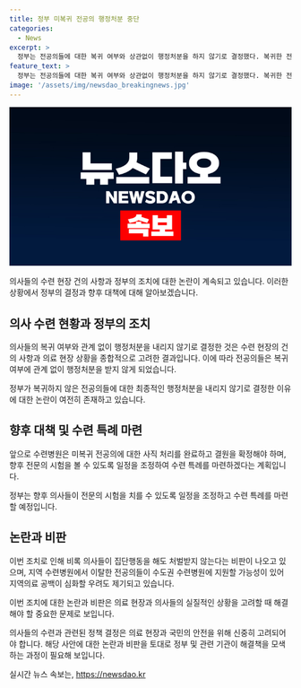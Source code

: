 ```yaml
---
title: 정부 미복귀 전공의 행정처분 중단
categories:
  - News
excerpt: >
  정부는 전공의들에 대한 복귀 여부와 상관없이 행정처분을 하지 않기로 결정했다. 복귀한 전공의와 미복귀 전공의 간의 형평성 논란과 함께, 정부의 일관성 없는 조치에 대한 비판이 나오고 있다. 이에 대해 보건복지부 장관은 수련병원의 건의와 의료 현장 상황을 고려하여 전공의에 대한 행정처분을 중단하기로 결정했다고 밝혔다. 이에 따라 전문의 시험을 치를 수 있는 수련 특례도 마련될 예정이지만, 이로 인해 의료 공백과 집단행동에 대한 비판이 증폭될 우려가 있다.
feature_text: >
  정부는 전공의들에 대한 복귀 여부와 상관없이 행정처분을 하지 않기로 결정했다. 복귀한 전공의와 미복귀 전공의 간의 형평성 논란과 함께, 정부의 일관성 없는 조치에 대한 비판이 나오고 있다. 이에 대해 보건복지부 장관은 수련병원의 건의와 의료 현장 상황을 고려하여 전공의에 대한 행정처분을 중단하기로 결정했다고 밝혔다. 이에 따라 전문의 시험을 치를 수 있는 수련 특례도 마련될 예정이지만, 이로 인해 의료 공백과 집단행동에 대한 비판이 증폭될 우려가 있다.
image: '/assets/img/newsdao_breakingnews.jpg'
---
```


<p><img src="/assets/img/newsdao_breakingnews.jpg" alt="koreaapp 속보" /></p>

<p>의사들의 수련 현장 건의 사항과 정부의 조치에 대한 논란이 계속되고 있습니다. 이러한 상황에서 정부의 결정과 향후 대책에 대해 알아보겠습니다. </p>

<h2 data-ke-size="size26">의사 수련 현황과 정부의 조치</h2>

<p>의사들의 복귀 여부와 관계 없이 행정처분을 내리지 않기로 결정한 것은 수련 현장의 건의 사항과 의료 현장 상황을 종합적으로 고려한 결과입니다. 이에 따라 전공의들은 복귀 여부에 관계 없이 행정처분을 받지 않게 되었습니다.</p>

<p data-ke-size="size16">정부가 복귀하지 않은 전공의들에 대한 최종적인 행정처분을 내리지 않기로 결정한 이유에 대한 논란이 여전히 존재하고 있습니다.</p>

<h2 data-ke-size="size26">향후 대책 및 수련 특례 마련</h2>

<p>앞으로 수련병원은 미복귀 전공의에 대한 사직 처리를 완료하고 결원을 확정해야 하며, 향후 전문의 시험을 볼 수 있도록 일정을 조정하여 수련 특례를 마련하겠다는 계획입니다.</p>

<p data-ke-size="size16">정부는 향후 의사들이 전문의 시험을 치를 수 있도록 일정을 조정하고 수련 특례를 마련할 예정입니다.</p>

<h2 data-ke-size="size26">논란과 비판</h2>

<p>이번 조치로 인해 비록 의사들이 집단행동을 해도 처벌받지 않는다는 비판이 나오고 있으며, 지역 수련병원에서 이탈한 전공의들이 수도권 수련병원에 지원할 가능성이 있어 지역의료 공백이 심화할 우려도 제기되고 있습니다.</p>

<p data-ke-size="size16">이번 조치에 대한 논란과 비판은 의료 현장과 의사들의 실질적인 상황을 고려할 때 해결해야 할 중요한 문제로 보입니다.</p>

<p>의사들의 수련과 관련된 정책 결정은 의료 현장과 국민의 안전을 위해 신중히 고려되어야 합니다. 해당 사안에 대한 논란과 비판을 토대로 정부 및 관련 기관이 해결책을 모색하는 과정이 필요해 보입니다.</p>
실시간 뉴스 속보는, <a href="https://newsdao.kr" rel="dofollow">https://newsdao.kr</a>


